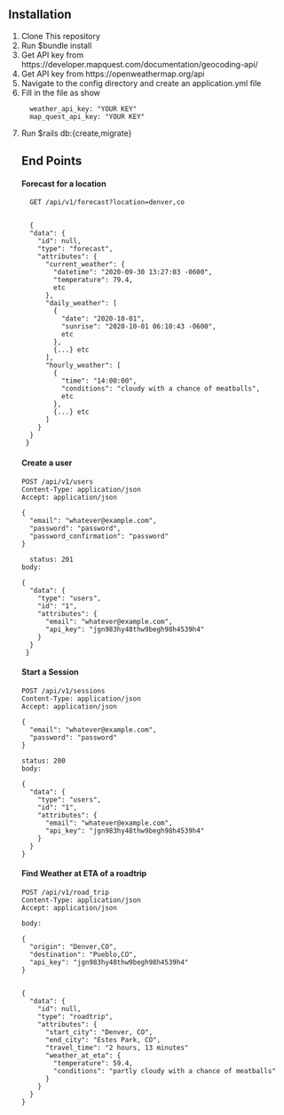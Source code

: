 <h2> Installation </h2>
<ol>
<li> Clone This repository </li>
<li> Run $bundle install </li>
<li> Get API key from https://developer.mapquest.com/documentation/geocoding-api/ </li>
<li> Get API key from https://openweathermap.org/api </li>
<li> Navigate to the config directory and create an application.yml file </li>
<li> Fill in the file as show 

```
  weather_api_key: "YOUR KEY"
  map_quest_api_key: "YOUR KEY"
```
<li> Run $rails db:{create,migrate} </li>
  
<h2> End Points </h2>
  <h4> Forecast for a location</h4>

```
  GET /api/v1/forecast?location=denver,co

  
  {
  "data": {
    "id": null,
    "type": "forecast",
    "attributes": {
      "current_weather": {
        "datetime": "2020-09-30 13:27:03 -0600",
        "temperature": 79.4,
        etc
      },
      "daily_weather": [
        {
          "date": "2020-10-01",
          "sunrise": "2020-10-01 06:10:43 -0600",
          etc
        },
        {...} etc
      ],
      "hourly_weather": [
        {
          "time": "14:00:00",
          "conditions": "cloudy with a chance of meatballs",
          etc
        },
        {...} etc
      ]
    }
  }
 }
```
  
<h4> Create a user</h4>

```
POST /api/v1/users
Content-Type: application/json
Accept: application/json

{
  "email": "whatever@example.com",
  "password": "password",
  "password_confirmation": "password"
}

  status: 201
body:

{
  "data": {
    "type": "users",
    "id": "1",
    "attributes": {
      "email": "whatever@example.com",
      "api_key": "jgn983hy48thw9begh98h4539h4"
    }
  }
 }
```
  
<h4> Start a Session </h4>

```
POST /api/v1/sessions
Content-Type: application/json
Accept: application/json

{
  "email": "whatever@example.com",
  "password": "password"
}

status: 200
body:

{
  "data": {
    "type": "users",
    "id": "1",
    "attributes": {
      "email": "whatever@example.com",
      "api_key": "jgn983hy48thw9begh98h4539h4"
    }
  }
}
```


<h4> Find Weather at ETA of a roadtrip</h4>  

```
POST /api/v1/road_trip
Content-Type: application/json
Accept: application/json

body:

{
  "origin": "Denver,CO",
  "destination": "Pueblo,CO",
  "api_key": "jgn983hy48thw9begh98h4539h4"
}

 
{
  "data": {
    "id": null,
    "type": "roadtrip",
    "attributes": {
      "start_city": "Denver, CO",
      "end_city": "Estes Park, CO",
      "travel_time": "2 hours, 13 minutes"
      "weather_at_eta": {
        "temperature": 59.4,
        "conditions": "partly cloudy with a chance of meatballs"
      }
    }
  }
}
```
